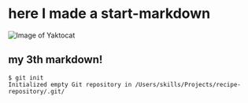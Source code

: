 # here I made a start-markdown
![Image of Yaktocat](https://octodex.github.com/images/yaktocat.png)

## my 3th markdown! 
```
$ git init
Initialized empty Git repository in /Users/skills/Projects/recipe-repository/.git/
```
